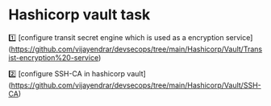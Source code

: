 # Hashicorp vault task #

:one: [configure transit secret engine which is used as a encryption service] (<https://github.com/vijayendrar/devsecops/tree/main/Hashicorp/Vault/Transist-encryption%20-service>)

:two: [configure SSH-CA in hashicorp vault] (<https://github.com/vijayendrar/devsecops/tree/main/Hashicorp/Vault/SSH-CA>)
